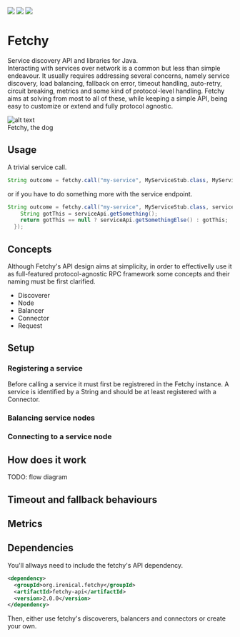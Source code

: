 [![][maven img]][maven]
[![][travis img]][travis]
[![][codecov img]][codecov]

# Fetchy
Service discovery API and libraries for Java.  
Interacting with services over network is a common but less than simple endeavour. It usually requires addressing several concerns, namely service discovery, load balancing, fallback on error, timeout handling, auto-retry, circuit breaking, metrics and some kind of protocol-level handling. Fetchy aims at solving from most to all of these, while keeping a simple API, being easy to customize or extend and fully protocol agnostic.

![alt text][dog]  
Fetchy, the dog

## Usage
A trivial service call.
```java
String outcome = fetchy.call("my-service", MyServiceStub.class, MyServiceStub::getSomething);
```
or if you have to do something more with the service endpoint.
```java
String outcome = fetchy.call("my-service", MyServiceStub.class, serviceApi -> {
    String gotThis = serviceApi.getSomething();
    return gotThis == null ? serviceApi.getSomethingElse() : gotThis;
  });
```
## Concepts
Although Fetchy's API design aims at simplicity, in order to effectivelly use it as full-featured protocol-agnostic RPC framework some concepts and their naming must be first clarified.  
- Discoverer
- Node
- Balancer
- Connector
- Request

## Setup
### Registering a service
Before calling a service it must first be registrered in the Fetchy instance. A service is identified by a String and should be at least registered with a Connector.

### Balancing service nodes

### Connecting to a service node

## How does it work
TODO: flow diagram

## Timeout and fallback behaviours

## Metrics

## Dependencies
You'll allways need to include the fetchy's API dependency.
```xml
<dependency>
  <groupId>org.irenical.fetchy</groupId>
  <artifactId>fetchy-api</artifactId>
  <version>2.0.0</version>
</dependency>
```
Then, either use fetchy's discoverers, balancers and connectors or create your own.


[dog]:https://www.irenical.org/fetchy/dog.jpg "Here you go. Three green cubes."

[maven]:http://search.maven.org/#search|gav|1|g:"org.irenical.fetchy"%20AND%20a:"fetchy-api"
[maven img]:https://maven-badges.herokuapp.com/maven-central/org.irenical.fetchy/fetchy-api/badge.svg

[travis]:https://travis-ci.org/irenical/fetchy
[travis img]:https://travis-ci.org/irenical/fetchy.svg?branch=master

[codecov]:https://codecov.io/gh/irenical/fetchy
[codecov img]:https://codecov.io/gh/irenical/fetchy/branch/master/graph/badge.svg
